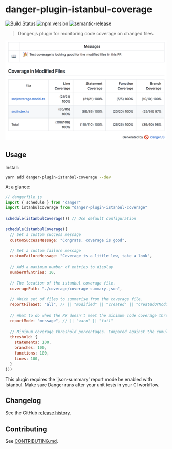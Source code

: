 # danger-plugin-istanbul-coverage

[![Build Status](https://travis-ci.org/darcy-rayner/danger-plugin-istanbul-coverage.svg?branch=master)](https://travis-ci.org/darcy-rayner/danger-plugin-istanbul-coverage)
[![npm version](https://badge.fury.io/js/danger-plugin-istanbul-coverage.svg)](https://badge.fury.io/js/danger-plugin-istanbul-coverage)
[![semantic-release](https://img.shields.io/badge/%20%20%F0%9F%93%A6%F0%9F%9A%80-semantic--release-e10079.svg)](https://github.com/semantic-release/semantic-release)

> Danger.js plugin for monitoring code coverage on changed files.

<p align="center">
  <img src="example.png" ></img>
</p>

## Usage

Install:

```sh
yarn add danger-plugin-istanbul-coverage --dev
```

At a glance:

```js
// dangerfile.js
import { schedule } from "danger"
import istanbulCoverage from "danger-plugin-istanbul-coverage"

schedule(istanbulCoverage()) // Use default configuration

schedule(istanbulCoverage({
  // Set a custom success message
  customSuccessMessage: "Congrats, coverage is good",

  // Set a custom failure message
  customFailureMessage: "Coverage is a little low, take a look",

  // Add a maximum number of entries to display
  numberOfEntries: 10,

  // The location of the istanbul coverage file.
  coveragePath: "./coverage/coverage-summary.json",

  // Which set of files to summarise from the coverage file.
  reportFileSet: "all", // || "modified" || "created" || "createdOrModified"

  // What to do when the PR doesn't meet the minimum code coverage threshold
  reportMode: "message", // || "warn" || "fail"

  // Minimum coverage threshold percentages. Compared against the cumulative coverage of the reportFileSet. 
  threshold: {
    statements: 100,
    branches: 100,
    functions: 100,
    lines: 100,
  }
}))
```

This plugin requires the 'json-summary' report mode be enabled with Istanbul. Make sure Danger runs after your unit tests in your CI workflow. 

## Changelog

See the GitHub [release history](https://github.com/darcy-rayner/danger-plugin-istanbul-coverage/releases).

## Contributing

See [CONTRIBUTING.md](CONTRIBUTING.md).
